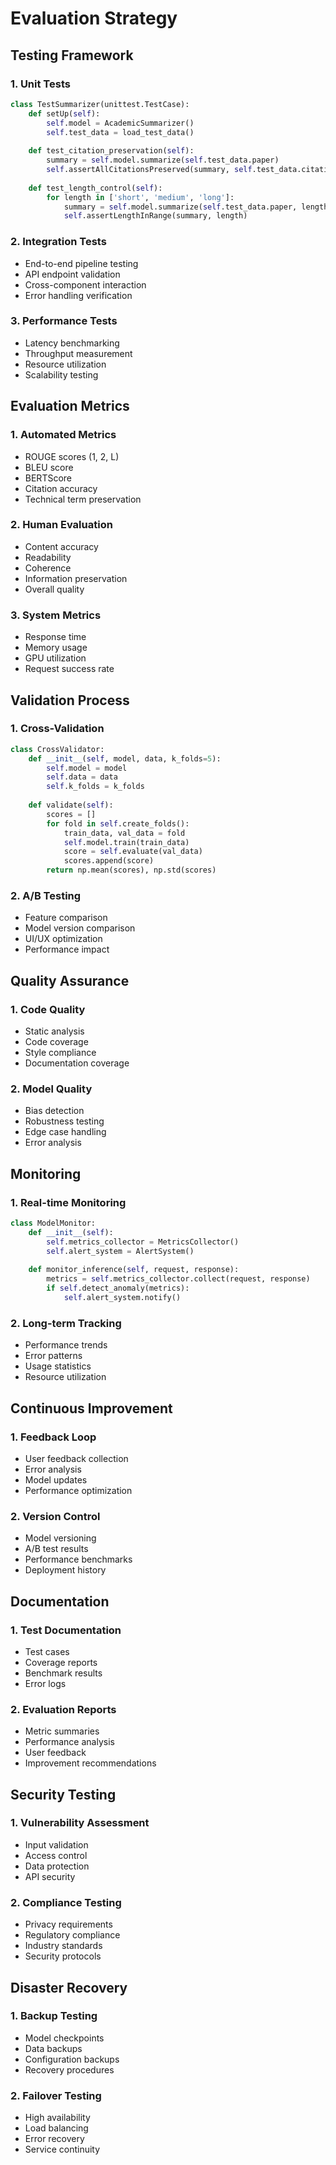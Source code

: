 # Evaluation Strategy

## Testing Framework

### 1. Unit Tests
```python
class TestSummarizer(unittest.TestCase):
    def setUp(self):
        self.model = AcademicSummarizer()
        self.test_data = load_test_data()
    
    def test_citation_preservation(self):
        summary = self.model.summarize(self.test_data.paper)
        self.assertAllCitationsPreserved(summary, self.test_data.citations)
    
    def test_length_control(self):
        for length in ['short', 'medium', 'long']:
            summary = self.model.summarize(self.test_data.paper, length=length)
            self.assertLengthInRange(summary, length)
```

### 2. Integration Tests
- End-to-end pipeline testing
- API endpoint validation
- Cross-component interaction
- Error handling verification

### 3. Performance Tests
- Latency benchmarking
- Throughput measurement
- Resource utilization
- Scalability testing

## Evaluation Metrics

### 1. Automated Metrics
- ROUGE scores (1, 2, L)
- BLEU score
- BERTScore
- Citation accuracy
- Technical term preservation

### 2. Human Evaluation
- Content accuracy
- Readability
- Coherence
- Information preservation
- Overall quality

### 3. System Metrics
- Response time
- Memory usage
- GPU utilization
- Request success rate

## Validation Process

### 1. Cross-Validation
```python
class CrossValidator:
    def __init__(self, model, data, k_folds=5):
        self.model = model
        self.data = data
        self.k_folds = k_folds
    
    def validate(self):
        scores = []
        for fold in self.create_folds():
            train_data, val_data = fold
            self.model.train(train_data)
            score = self.evaluate(val_data)
            scores.append(score)
        return np.mean(scores), np.std(scores)
```

### 2. A/B Testing
- Feature comparison
- Model version comparison
- UI/UX optimization
- Performance impact

## Quality Assurance

### 1. Code Quality
- Static analysis
- Code coverage
- Style compliance
- Documentation coverage

### 2. Model Quality
- Bias detection
- Robustness testing
- Edge case handling
- Error analysis

## Monitoring

### 1. Real-time Monitoring
```python
class ModelMonitor:
    def __init__(self):
        self.metrics_collector = MetricsCollector()
        self.alert_system = AlertSystem()
    
    def monitor_inference(self, request, response):
        metrics = self.metrics_collector.collect(request, response)
        if self.detect_anomaly(metrics):
            self.alert_system.notify()
```

### 2. Long-term Tracking
- Performance trends
- Error patterns
- Usage statistics
- Resource utilization

## Continuous Improvement

### 1. Feedback Loop
- User feedback collection
- Error analysis
- Model updates
- Performance optimization

### 2. Version Control
- Model versioning
- A/B test results
- Performance benchmarks
- Deployment history

## Documentation

### 1. Test Documentation
- Test cases
- Coverage reports
- Benchmark results
- Error logs

### 2. Evaluation Reports
- Metric summaries
- Performance analysis
- User feedback
- Improvement recommendations

## Security Testing

### 1. Vulnerability Assessment
- Input validation
- Access control
- Data protection
- API security

### 2. Compliance Testing
- Privacy requirements
- Regulatory compliance
- Industry standards
- Security protocols

## Disaster Recovery

### 1. Backup Testing
- Model checkpoints
- Data backups
- Configuration backups
- Recovery procedures

### 2. Failover Testing
- High availability
- Load balancing
- Error recovery
- Service continuity 